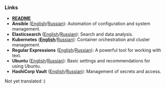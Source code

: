 ### Links
- **[README](../README.md)**
- **Ansible** ([English](ansible-en.md)/[Russian](../ru/ansible-ru.md)): Automation of configuration and system management.
- **Elasticsearch** ([English](elastic-en.md)/[Russian](../ru/elastic-ru.md)): Search and data analysis.
- **Kubernetes** ([**English**](kube-en.md)/[Russian](../ru/kube-ru.md)): Container orchestration and cluster management.
- **Regular Expressions** ([English](regex-en.md)/[Russian](../ru/regex-ru.md)): A powerful tool for working with text.
- **Ubuntu** ([English](ubuntu-en.md)/[Russian](../ru/ubuntu-ru.md)): Basic settings and recommendations for using Ubuntu.
- **HashiCorp Vault** ([English](vault-en.md)/[Russian](../ru/vault-ru.md)): Management of secrets and access.

Not yet translated :)